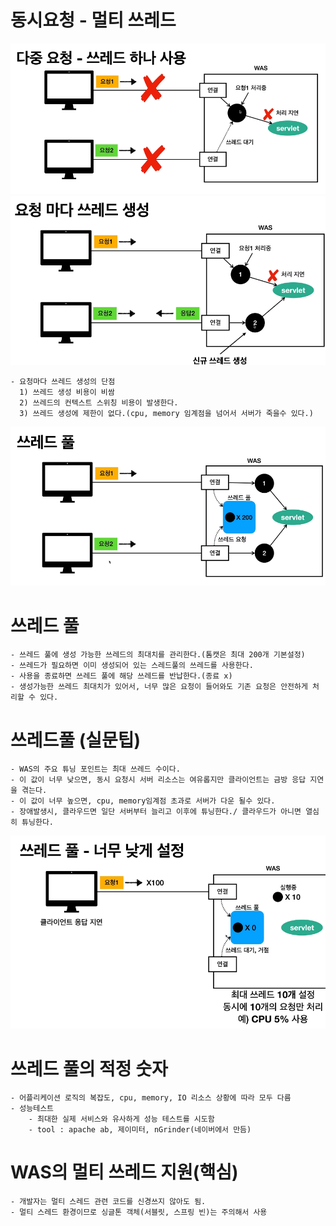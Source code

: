 
# 동시요청 - 멀티 쓰레드

![img_4.png](img_4.png)
![img_5.png](img_5.png)

    - 요청마다 쓰레드 생성의 단점
      1) 쓰레드 생성 비용이 비쌈
      2) 쓰레드의 컨텍스트 스위칭 비용이 발생한다.
      3) 쓰레드 생성에 제한이 없다.(cpu, memory 임계점을 넘어서 서버가 죽을수 있다.)

![img_6.png](img_6.png)
 
# 쓰레드 풀
    - 쓰레드 풀에 생성 가능한 쓰레드의 최대치를 관리한다.(톰캣은 최대 200개 기본설정)
    - 쓰레드가 필요하면 이미 생성되어 있는 스레드풀의 쓰레드를 사용한다.
    - 사용을 종료하면 쓰레드 풀에 해당 쓰레드를 반납한다.(종료 x)
    - 생성가능한 쓰레드 최대치가 있어서, 너무 많은 요청이 들어와도 기존 요청은 안전하게 처리할 수 있다.
    

# 쓰레드풀 (실문팁)

    - WAS의 주요 튜닝 포인트는 최대 쓰레드 수이다.
    - 이 값이 너무 낮으면, 동시 요청시 서버 리소스는 여유롭지만 클라이언트는 금방 응답 지연을 겪는다.
    - 이 값이 너무 높으면, cpu, memory임계점 초과로 서버가 다운 될수 있다.
    - 장애발생시, 클라우드면 일단 서버부터 늘리고 이후에 튜닝한다./ 클라우드가 아니면 열심히 튜닝한다.
  ![img_7.png](img_7.png)
  
# 쓰레드 풀의 적정 숫자
    - 어플리케이션 로직의 복잡도, cpu, memory, IO 리소스 상황에 따라 모두 다름
    - 성능테스트
        - 최대한 실제 서비스와 유사하게 성능 테스트를 시도함
        - tool : apache ab, 제이미터, nGrinder(네이버에서 만듬)
    
# WAS의 멀티 쓰레드 지원(핵심)
    - 개발자는 멀티 스레드 관련 코드를 신경쓰지 않아도 됨.
    - 멀티 스레드 환경이므로 싱글톤 객체(서블릿, 스프링 빈)는 주의해서 사용